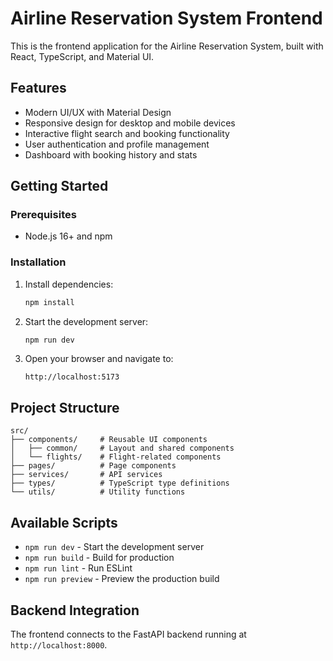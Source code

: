 # Airline Reservation System Frontend

This is the frontend application for the Airline Reservation System, built with React, TypeScript, and Material UI.

## Features

- Modern UI/UX with Material Design
- Responsive design for desktop and mobile devices
- Interactive flight search and booking functionality
- User authentication and profile management
- Dashboard with booking history and stats

## Getting Started

### Prerequisites

- Node.js 16+ and npm

### Installation

1. Install dependencies:
   ```bash
   npm install
   ```

2. Start the development server:
   ```bash
   npm run dev
   ```

3. Open your browser and navigate to:
   ```
   http://localhost:5173
   ```

## Project Structure

```
src/
├── components/     # Reusable UI components
│   ├── common/     # Layout and shared components
│   └── flights/    # Flight-related components
├── pages/          # Page components
├── services/       # API services
├── types/          # TypeScript type definitions
└── utils/          # Utility functions
```

## Available Scripts

- `npm run dev` - Start the development server
- `npm run build` - Build for production
- `npm run lint` - Run ESLint
- `npm run preview` - Preview the production build

## Backend Integration

The frontend connects to the FastAPI backend running at `http://localhost:8000`.